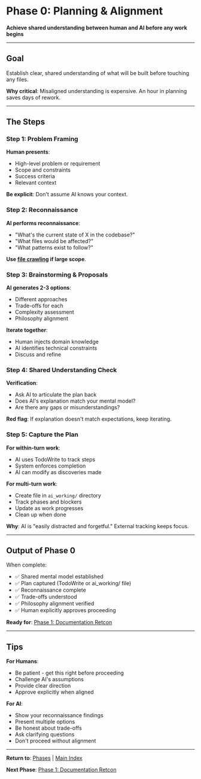 # Phase 0: Planning & Alignment

**Achieve shared understanding between human and AI before any work begins**

---

## Goal

Establish clear, shared understanding of what will be built before touching any files.

**Why critical**: Misaligned understanding is expensive. An hour in planning saves days of rework.

---

## The Steps

### Step 1: Problem Framing

**Human presents**:
- High-level problem or requirement
- Scope and constraints
- Success criteria
- Relevant context

**Be explicit**: Don't assume AI knows your context.

### Step 2: Reconnaissance

**AI performs reconnaissance**:
- "What's the current state of X in the codebase?"
- "What files would be affected?"
- "What patterns exist to follow?"

**Use [file crawling](../core_concepts/file_crawling.md) if large scope**.

### Step 3: Brainstorming & Proposals

**AI generates 2-3 options**:
- Different approaches
- Trade-offs for each
- Complexity assessment
- Philosophy alignment

**Iterate together**:
- Human injects domain knowledge
- AI identifies technical constraints
- Discuss and refine

### Step 4: Shared Understanding Check

**Verification**:
- Ask AI to articulate the plan back
- Does AI's explanation match your mental model?
- Are there any gaps or misunderstandings?

**Red flag**: If explanation doesn't match expectations, keep iterating.

### Step 5: Capture the Plan

**For within-turn work**:
- AI uses TodoWrite to track steps
- System enforces completion
- AI can modify as discoveries made

**For multi-turn work**:
- Create file in `ai_working/` directory
- Track phases and blockers
- Update as work progresses
- Clean up when done

**Why**: AI is "easily distracted and forgetful." External tracking keeps focus.

---

## Output of Phase 0

When complete:
- ✅ Shared mental model established
- ✅ Plan captured (TodoWrite or ai_working/ file)
- ✅ Reconnaissance complete
- ✅ Trade-offs understood
- ✅ Philosophy alignment verified
- ✅ Human explicitly approves proceeding

**Ready for**: [Phase 1: Documentation Retcon](01_documentation_retcon.md)

---

## Tips

**For Humans**:
- Be patient - get this right before proceeding
- Challenge AI's assumptions
- Provide clear direction
- Approve explicitly when aligned

**For AI**:
- Show your reconnaissance findings
- Present multiple options
- Be honest about trade-offs
- Ask clarifying questions
- Don't proceed without alignment

---

**Return to**: [Phases](README.md) | [Main Index](../README.md)

**Next Phase**: [Phase 1: Documentation Retcon](01_documentation_retcon.md)
